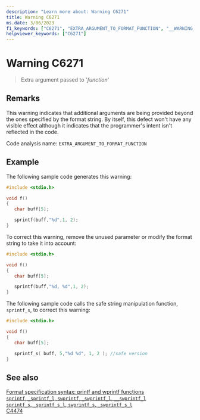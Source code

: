 ```yaml
---
description: "Learn more about: Warning C6271"
title: Warning C6271
ms.date: 3/06/2023
f1_keywords: ["C6271", "EXTRA_ARGUMENT_TO_FORMAT_FUNCTION", "__WARNING_EXTRA_ARGUMENT_TO_FORMAT_FUNCTION"]
helpviewer_keywords: ["C6271"]
---
```

# Warning C6271

> Extra argument passed to '*function*'

## Remarks

This warning indicates that additional arguments are being provided beyond the ones specified by the format string. By itself, this defect won't have any visible effect although it indicates that the programmer's intent isn't reflected in the code.

Code analysis name: `EXTRA_ARGUMENT_TO_FORMAT_FUNCTION`

## Example

The following sample code generates this warning:

```cpp
#include <stdio.h>

void f()
{
   char buff[5];

   sprintf(buff,"%d",1, 2);
}
```

To correct this warning, remove the unused parameter or modify the format string to take it into account:

```cpp
#include <stdio.h>

void f()
{
   char buff[5];

   sprintf(buff,"%d, %d",1, 2);
}
```

The following sample code calls the safe string manipulation function, `sprintf_s`, to correct this warning:

```cpp
#include <stdio.h>

void f()
{
   char buff[5];

   sprintf_s( buff, 5,"%d %d", 1, 2 ); //safe version
}
```

## See also

[Format specification syntax: printf and wprintf functions](../c-runtime-library/format-specification-syntax-printf-and-wprintf-functions.md)\
[`sprintf`, `_sprintf_l`, `swprintf`, `_swprintf_l`, `__swprintf_l`](../c-runtime-library/reference/sprintf-sprintf-l-swprintf-swprintf-l-swprintf-l.md)\
[`sprintf_s`, `_sprintf_s_l`, `swprintf_s`, `_swprintf_s_l`](../c-runtime-library/reference/sprintf-s-sprintf-s-l-swprintf-s-swprintf-s-l.md)\
[C4474](../error-messages/compiler-warnings/compiler-warnings-c4400-through-c4599.md)
